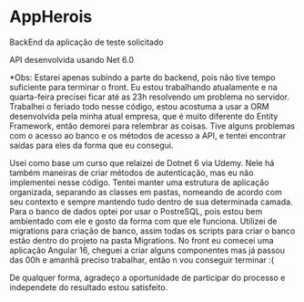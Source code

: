 # AppHerois
BackEnd da aplicação de teste solicitado

API desenvolvida usando Net 6.0

*Obs: Estarei apenas subindo a parte do backend, pois não tive tempo suficiente para terminar o front. Eu estou trabalhando atualamente e na quarta-feira precisei ficar até as 23h resolvendo um problema no servidor. Trabalhei o feriado todo nesse código, estou acostuma a usar a ORM desenvolvida pela minha atual empresa, que é muito diferente do Entity Framework, então demorei para relembrar as coisas. Tive alguns problemas com o acesso ao banco e os métodos de acesso a API, e tentei encontrar saídas para eles da forma que eu consegui.



Usei como base um curso que relaizei de Dotnet 6 via Udemy. Nele há também maneiras de criar métodos de autenticação, mas eu não implementei nesse código. 
Tentei manter uma estrutura de aplicação organizada, separando as classes em pastas, nomeando de acordo com seu contexto e sempre mantendo tudo dentro de sua determinada camada. 
Para o banco de dados optei por usar o PostreSQL, pois estou bem ambientado com ele e gosto da forma com que ele funciona. Utilizei de migrations para criação de banco, assim todas os scripts para criar o banco estão dentro do projeto na pasta Migrations.
No front eu comecei uma aplicação Angular 16, cheguei a criar alguns componentes mas já passou das 00h e amanhã preciso trabalhar, então n vou conseguir terminar :(

De qualquer forma, agradeço a oportunidade de participar do processo e independete do resultado estou satisfeito. 
